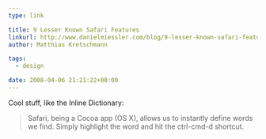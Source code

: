 ```yaml
---
type: link

title: 9 Lesser Known Safari Features
linkurl: http://www.danielmiessler.com/blog/9-lesser-known-safari-features-worth-switching-for
author: Matthias Kretschmann

tags:
  - design

date: 2008-04-06 21:21:22+00:00
---
```


Cool stuff, like the Inline Dictionary:

> Safari, being a Cocoa app (OS X), allows us to instantly define words we find. Simply highlight the word and hit the ctrl-cmd-d shortcut.
